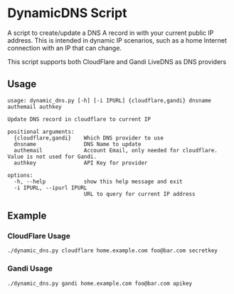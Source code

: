 # DynamicDNS Script

A script to create/update a DNS A record in with your current public IP address. This is
intended in dynamic IP scenarios, such as a home Internet connection with an IP that can
change.

This script supports both CloudFlare and Gandi LiveDNS as DNS providers

## Usage

```shell
usage: dynamic_dns.py [-h] [-i IPURL] {cloudflare,gandi} dnsname authemail authkey

Update DNS record in cloudflare to current IP

positional arguments:
  {cloudflare,gandi}    Which DNS provider to use
  dnsname               DNS Name to update
  authemail             Account Email, only needed for cloudflare. Value is not used for Gandi.
  authkey               API Key for provider

options:
  -h, --help            show this help message and exit
  -i IPURL, --ipurl IPURL
                        URL to query for current IP address
```

## Example

### CloudFlare Usage

```shell
./dynamic_dns.py cloudflare home.example.com foo@bar.com secretkey
```

### Gandi Usage

```shell
./dynamic_dns.py gandi home.example.com foo@bar.com apikey
```
